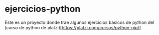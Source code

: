 # ejercicios-python
Este es un proyecto donde trae algunos ejercicios básicos de python del (curso de python de platzi)[https://platzi.com/cursos/python-pip/]